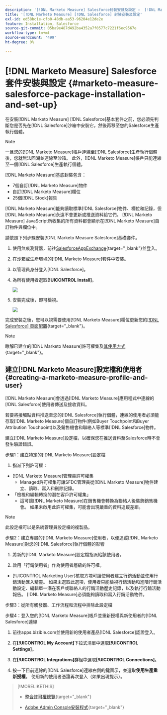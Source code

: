 ```yaml
---
description: '[!DNL Marketo Measure] Salesforce封裝安裝及設定 —  [!DNL Marketo Measure]'
title: '[!DNL Marketo Measure] [!DNL Salesforce] 封裝安裝及設定'
exl-id: ed58bc1e-cfb0-48db-aa53-96204e12de2e
feature: Installation, Salesforce
source-git-commit: 05ba9e487d492ba4352a7f0577c7221f6ec9567e
workflow-type: tm+mt
source-wordcount: '499'
ht-degree: 0%

---
```


# [!DNL Marketo Measure] Salesforce套件安裝與設定 {#marketo-measure-salesforce-package-installation-and-set-up}

在安裝[!DNL Marketo Measure] [!DNL Salesforce]基本套件之前，您必須先判斷您是否先在[!DNL Salesforce]沙箱中安裝它，然後再移至您的Salesforce生產執行個體。

>[!NOTE]
>
>一旦您的[!DNL Marketo Measure]帳戶連線至[!DNL Salesforce]生產執行個體後，您就無法回溯並連線至沙箱。 此外，[!DNL Marketo Measure]帳戶只能連線至一個[!DNL Salesforce]生產執行個體。

[!DNL Marketo Measure]基底封裝包含：

* 7個自訂[!DNL Marketo Measure]物件
* 自訂[!DNL Marketo Measure]欄位
* 25個[!DNL Stock]報告

[!DNL Marketo Measure]能夠讀取標準[!DNL Salesforce]物件、欄位和記錄，但[!DNL Marketo Measure]永遠不會更新或推送資料給它們。 [!DNL Marketo Measure] JavaScript所收集的所有資料都會顯示在[!DNL Marketo Measure]自訂物件與欄位中。

請依照下列步驟安裝[!DNL Marketo Measure Salesforce]基礎套件。

1. 使用無痕瀏覽器，前往[SalesforceAppExchange](https://appexchange.salesforce.com/appxListingDetail?listingId=a0N3000000B3KLuEAN){target="_blank"}並登入。

1. 在沙箱或生產環境的[!DNL Marketo Measure]套件中安裝。

1. 以管理員身分登入[!DNL Salesforce]。

1. 為所有使用者選取&#x200B;**[!UICONTROL Install]**。

   ![](assets/marketo-measure-salesforce-package-installation-and-set-up-1.png)

1. 安裝完成後，即可檢視。

   ![](assets/marketo-measure-salesforce-package-installation-and-set-up-2.png)

完成安裝之後，您可以視需要使用[!DNL Marketo Measure]欄位更新您的[[!DNL Salesforce] 頁面配置](/help/configuration-and-setup/marketo-measure-and-salesforce/page-layout-instructions.md){target="_blank"}。

>[!NOTE]
>
>瞭解已建立的[!DNL Marketo Measure]許可權集及[其使用方式](/help/configuration-and-setup/marketo-measure-and-salesforce/marketo-measure-permission-sets.md){target="_blank"}。

## 建立[!DNL Marketo Measure]設定檔和使用者 {#creating-a-marketo-measure-profile-and-user}

[!DNL Marketo Measure]會透過[!DNL Marketo Measure]應用程式中連線的[!DNL Salesforce]使用者傳送及接收資料。

若要將接觸點資料推送至您的[!DNL Salesforce]執行個體，連線的使用者必須能存取[!DNL Marketo Measure]個自訂物件(例如Buyer Touchpoint和Buyer Attribution Touchpoint)以及銷售機會和聯絡人等標準[!DNL Salesforce]物件。

建立[!DNL Marketo Measure]設定檔，以確保您在推送資料至Salesforce時不會發生驗證錯誤。

步驟1：建立特定的[!DNL Marketo Measure]設定檔

1. 指派下列許可權：

* [!DNL Marketo Measure]管理員許可權集
   * Managed許可權集可讓SFDC管理員從[!DNL Marketo Measure]物件建立、讀取、寫入和刪除記錄。
* 「檢視和編輯轉換的潛在客戶許可權集」
   * 這可讓[!DNL Marketo Measure]在銷售機會轉換為聯絡人後裝飾銷售機會。 如果未啟用此許可權集，可能會出現嚴重的資料追蹤差距。

>[!NOTE]
>
>此設定檔可以是系統管理員設定檔的複製品。

步驟2：建立專屬的[!DNL Marketo Measure]使用者，以便追蹤[!DNL Marketo Measure]對您的[!DNL Salesforce]執行個體的影響

1. 將新的[!DNL Marketo Measure]設定檔指派給該使用者。

1. 啟用「行銷使用者」作為使用者層級的許可權。

* [!UICONTROL Marketing User]核取方塊可讓使用者建立行銷活動並使用行銷活動匯入精靈。 如果未選取此選項，使用者只能檢視行銷活動和進階行銷活動設定、編輯單一潛在客戶或聯絡人的行銷活動歷史記錄，以及執行行銷活動報告。 [!DNL Marketo Measure]必須能夠讀取和寫入行銷活動物件。

步驟3：從所有觸發器、工作流程和流程中排除此設定檔

步驟4：登入您的[!DNL Marketo Measure]帳戶並重新授權與新使用者的[!DNL Salesforce]連線

1. 前往apps.bizible.com並使用新的使用者產品[!DNL Salesforce]認證登入。

1. 在&#x200B;**[!UICONTROL My Account]**&#x200B;下拉式清單中選取&#x200B;**[!UICONTROL Settings]**。

1. 在&#x200B;**[!UICONTROL Integrations]**&#x200B;群組中選取&#x200B;**[!UICONTROL Connections]**。

1. 按一下目前連線的[!DNL Salesforce]連線右側的鍵圖示，並選取&#x200B;**使用生產重新授權**。 使用新的使用者憑證再次登入（如果出現提示）。

>[!MORELIKETHIS]
>
>* [整合許可權總覽](/help/api-connections/utilizing-marketo-measures-api-connections/integration-permissions-overview.md){target="_blank"}
>
>* [Adobe Admin Console安裝程式](/help/configuration-and-setup/getting-started-with-marketo-measure/adobe-admin-console-setup.md){target="_blank"}
